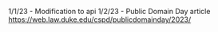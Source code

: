1/1/23 - Modification to api
1/2/23 - Public Domain Day article https://web.law.duke.edu/cspd/publicdomainday/2023/
